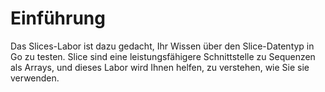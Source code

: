 # Einführung

Das Slices-Labor ist dazu gedacht, Ihr Wissen über den Slice-Datentyp in Go zu testen. Slice sind eine leistungsfähigere Schnittstelle zu Sequenzen als Arrays, und dieses Labor wird Ihnen helfen, zu verstehen, wie Sie sie verwenden.
